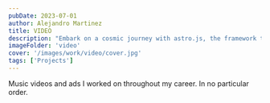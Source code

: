 ```yaml
---
pubDate: 2023-07-01
author: Alejandro Martinez
title: VIDEO
description: "Embark on a cosmic journey with astro.js, the framework that makes interstellar development a breeze. Pair it with Tailwind CSS for a design that's out of this world"
imageFolder: 'video'
cover: '/images/work/video/cover.jpg'
tags: ['Projects']
---
```


Music videos and ads I worked on throughout my career. In no particular order.
